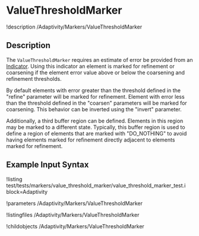 
# ValueThresholdMarker
!description /Adaptivity/Markers/ValueThresholdMarker

## Description
The `ValueThresholdMarker` requires an estimate of error
be provided from an [Indicator](/Indicators/index.md). Using this
indicator an element is marked for refinement or coarsening if the
element error value above or below the coarsening and refinement
thresholds.

By default elements with error greater than the threshold defined in
the "refine" parameter will be marked for refinement. Element with
error less than the threshold defined in the "coarsen" parameters will
be marked for coarsening. This behavior can be inverted using the
"invert" parameter.

Additionally, a third buffer region can be defined. Elements in this
region may be marked to a different state. Typically, this buffer
region is used to define a region of elements that are marked with
"DO_NOTHING" to avoid having elements marked for refinement directly
adjacent to elements marked for refinement.

## Example Input Syntax
!listing test/tests/markers/value_threshold_marker/value_threshold_marker_test.i block=Adaptivity

!parameters /Adaptivity/Markers/ValueThresholdMarker

!listingfiles /Adaptivity/Markers/ValueThresholdMarker

!childobjects /Adaptivity/Markers/ValueThresholdMarker
